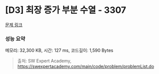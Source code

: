 # [D3] 최장 증가 부분 수열 - 3307 

[문제 링크](https://swexpertacademy.com/main/code/problem/problemDetail.do?contestProbId=AWBOKg-a6l0DFAWr) 

### 성능 요약

메모리: 32,300 KB, 시간: 127 ms, 코드길이: 1,590 Bytes



> 출처: SW Expert Academy, https://swexpertacademy.com/main/code/problem/problemList.do